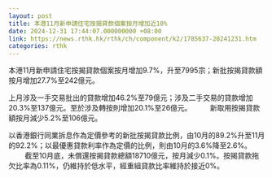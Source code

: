 ```yaml
---
layout: post
title: 本港11月新申請住宅按揭貸款個案按月增加近10%
date: 2024-12-31 17:44:07.000000000 +08:00
link: https://news.rthk.hk/rthk/ch/component/k2/1785637-20241231.htm
categories: rthk
---
```


本港11月新申請住宅按揭貸款個案按月增加9.7%，升至7995宗；新批按揭貸款額按月增加27.7%至242億元。

上月涉及一手交易批出的貸款增加46.2%至79億元；涉及二手交易的貸款增加20.3%至137億元。至於涉及轉按則增加20.1%至26億元。
　　
新取用按揭貸款額按月減少5.2%至106億元。

以香港銀行同業拆息作為定價參考的新批按揭貸款比例，由10月的89.2%升至11月的92.2%；以最優惠貸款利率作為定價的比例，則由10月的3.6%降至2.6%。
　　
截至10月底，未償還按揭貸款總額18710億元，按月減少0.1%。按揭貸款拖欠比率為0.11%，仍維持於低水平，經重組貸款比率維持於接近0%。
